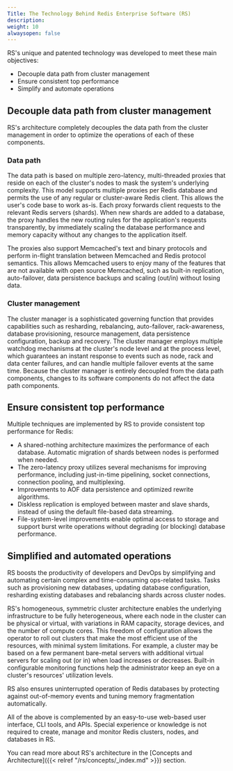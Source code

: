 ```yaml
---
Title: The Technology Behind Redis Enterprise Software (RS)
description: 
weight: 10
alwaysopen: false
---
```

RS's unique and patented technology was developed to meet these main
objectives:

-   Decouple data path from cluster management
-   Ensure consistent top performance
-   Simplify and automate operations

## Decouple data path from cluster management

RS's architecture completely decouples the data path from the cluster
management in order to optimize the operations of each of these
components.

### Data path

The data path is based on multiple zero-latency, multi-threaded proxies
that reside on each of the cluster's nodes to mask the system's
underlying complexity. This model supports multiple proxies per Redis
database and permits the use of any regular or cluster-aware Redis
client. This allows the user's code base to work as-is. Each proxy
forwards client requests to the relevant Redis servers (shards). When
new shards are added to a database, the proxy handles the new routing
rules for the application's requests transparently, by immediately
scaling the database performance and memory capacity without any changes
to the application itself.

The proxies also support Memcached's text and binary protocols and
perform in-flight translation between Memcached and Redis protocol
semantics. This allows Memcached users to enjoy many of the features
that are not available with open source Memcached, such as built-in
replication, auto-failover, data persistence backups and scaling
(out/in) without losing data.

### Cluster management

The cluster manager is a sophisticated governing function that provides
capabilities such as resharding, rebalancing, auto-failover,
rack-awareness, database provisioning, resource management, data
persistence configuration, backup and recovery. The cluster manager
employs multiple watchdog mechanisms at the cluster's node level and at
the process level, which guarantees an instant response to events such
as node, rack and data center failures, and can handle multiple failover
events at the same time. Because the cluster manager is entirely
decoupled from the data path components, changes to its software
components do not affect the data path components.

## Ensure consistent top performance

Multiple techniques are implemented by RS to provide consistent top
performance for Redis:

-   A shared-nothing architecture maximizes the performance of each
    database. Automatic migration of shards between nodes is performed
    when needed.
-   The zero-latency proxy utilizes several mechanisms for improving
    performance, including just-in-time pipelining, socket connections,
    connection pooling, and multiplexing.
-   Improvements to AOF data persistence and optimized rewrite
    algorithms.
-   Diskless replication is employed between master and slave shards,
    instead of using the default file-based data streaming.
-   File-system-level improvements enable optimal access to storage and
    support burst write operations without degrading (or blocking)
    database performance.

## Simplified and automated operations

RS boosts the productivity of developers and DevOps by simplifying and
automating certain complex and time-consuming ops-related tasks. Tasks
such as provisioning new databases, updating database configuration,
resharding existing databases and rebalancing shards across cluster
nodes.

RS's homogeneous, symmetric cluster architecture enables the underlying
infrastructure to be fully heterogeneous, where each node in the cluster
can be physical or virtual, with variations in RAM capacity, storage
devices, and the number of compute cores. This freedom of configuration
allows the operator to roll out clusters that make the most efficient
use of the resources, with minimal system limitations. For example, a
cluster may be based on a few permanent bare-metal servers with
additional virtual servers for scaling out (or in) when load increases
or decreases. Built-in configurable monitoring functions help the
administrator keep an eye on a cluster's resources' utilization levels.

RS also ensures uninterrupted operation of Redis databases by protecting
against out-of-memory events and tuning memory fragmentation
automatically.

All of the above is complemented by an easy-to-use web-based user
interface, CLI tools, and APIs. Special experience or knowledge is not
required to create, manage and monitor Redis clusters, nodes, and
databases in RS.

You can read more about RS's architecture in the [Concepts and
Architecture]({{< relref "/rs/concepts/_index.md" >}})
section.
